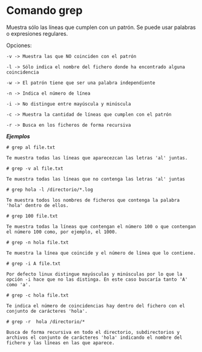 # Comando grep #

Muestra sólo las líneas que cumplen con un patrón. Se puede usar palabras o expresiones regulares.

Opciones:

    -v -> Muestra las que NO coinciden con el patrón

    -l -> Sólo indica el nombre del fichero donde ha encontrado alguna coincidencia

    -w -> El patrón tiene que ser una palabra independiente

    -n -> Indica el número de línea

    -i -> No distingue entre mayúscula y minúscula

    -c -> Muestra la cantidad de líneas que cumplen con el patrón

    -r -> Busca en los ficheros de forma recursiva

***Ejemplos***

    # grep al file.txt

    Te muestra todas las líneas que aparecezcan las letras 'al' juntas.

    # grep -v al file.txt

    Te muestra todas las líneas que no contenga las letras 'al' juntas

    # grep hola -l /directorio/*.log

    Te muestra todos los nombres de ficheros que contenga la palabra 'hola' dentro de ellos.

    # grep 100 file.txt

    Te muestra todas la líneas que contengan el número 100 o que contengan el número 100 como, por ejemplo, el 1000.

    # grep -n hola file.txt

    Te muestra la línea que coincide y el número de línea que lo contiene.

    # grep -i A file.txt

    Por defecto linux distingue mayúsculas y minúsculas por lo que la opción -i hace que no las distinga. En este caso buscaría tanto 'A' como 'a'.

    # grep -c hola file.txt

    Te indica el número de coincidencias hay dentro del fichero con el conjunto de carácteres 'hola'.

    # grep -r  hola /directorio/*

    Busca de forma recursiva en todo el directorio, subdirectorios y archivos el conjunto de carácteres 'hola' indicando el nombre del fichero y las líneas en las que aparece.
